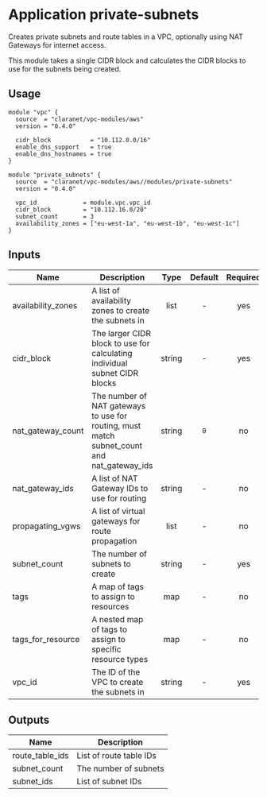 # Application private-subnets

Creates private subnets and route tables in a VPC, optionally using NAT Gateways for internet access.

This module takes a single CIDR block and calculates the CIDR blocks to use for the subnets being created.

## Usage

```hcl
module "vpc" {
  source  = "claranet/vpc-modules/aws"
  version = "0.4.0"

  cidr_block           = "10.112.0.0/16"
  enable_dns_support   = true
  enable_dns_hostnames = true
}

module "private_subnets" {
  source  = "claranet/vpc-modules/aws//modules/private-subnets"
  version = "0.4.0"

  vpc_id             = module.vpc.vpc_id
  cidr_block         = "10.112.16.0/20"
  subnet_count       = 3
  availability_zones = ["eu-west-1a", "eu-west-1b", "eu-west-1c"]
}
```

## Inputs

| Name | Description | Type | Default | Required |
|------|-------------|:----:|:-----:|:-----:|
| availability_zones | A list of availability zones to create the subnets in | list | - | yes |
| cidr_block | The larger CIDR block to use for calculating individual subnet CIDR blocks | string | - | yes |
| nat_gateway_count | The number of NAT gateways to use for routing, must match subnet_count and nat_gateway_ids | string | `0` | no |
| nat_gateway_ids | A list of NAT Gateway IDs to use for routing | string | - | no |
| propagating_vgws | A list of virtual gateways for route propagation | list | - | no |
| subnet_count | The number of subnets to create | string | - | yes |
| tags | A map of tags to assign to resources | map | - | no |
| tags_for_resource | A nested map of tags to assign to specific resource types | map | - | no |
| vpc_id | The ID of the VPC to create the subnets in | string | - | yes |

## Outputs

| Name | Description |
|------|-------------|
| route_table_ids | List of route table IDs |
| subnet_count | The number of subnets |
| subnet_ids | List of subnet IDs |
